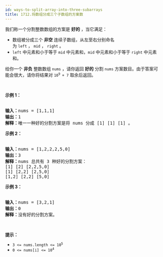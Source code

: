 ```yaml
---
id: ways-to-split-array-into-three-subarrays
title: 1712.将数组分成三个子数组的方案数
---
```

我们称一个分割整数数组的方案是 **好的** ，当它满足：


- 数组被分成三个 **非空** 连续子数组，从左至右分别命名为 <code>left</code> ， <code>mid</code> ， <code>right</code> 。
- <code>left</code> 中元素和小于等于 <code>mid</code> 中元素和，<code>mid</code> 中元素和小于等于 <code>right</code> 中元素和。

给你一个 **非负** 整数数组 <code>nums</code> ，请你返回 **好的** 分割 <code>nums</code> 方案数目。由于答案可能会很大，请你将结果对 <code>10<sup>9 </sup>+ 7</code> 取余后返回。

 

**示例 1：**


<pre><br/><b>输入：</b>nums = [1,1,1]<br/><b>输出：</b>1<br/><b>解释：</b>唯一一种好的分割方案是将 nums 分成 [1] [1] [1] 。</pre>

**示例 2：**


<pre><br/><b>输入：</b>nums = [1,2,2,2,5,0]<br/><b>输出：</b>3<br/><b>解释：</b>nums 总共有 3 种好的分割方案：<br/>[1] [2] [2,2,5,0]<br/>[1] [2,2] [2,5,0]<br/>[1,2] [2,2] [5,0]<br/></pre>

**示例 3：**


<pre><br/><b>输入：</b>nums = [3,2,1]<br/><b>输出：</b>0<br/><b>解释：</b>没有好的分割方案。</pre>

 

**提示：**


- <code>3 &lt;= nums.length &lt;= 10<sup>5</sup></code>
- <code>0 &lt;= nums[i] &lt;= 10<sup>4</sup></code>
